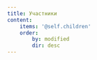 ```yaml
---
title: Участники
content:
    items: '@self.children'
    order:
        by: modified
        dir: desc
---
```

